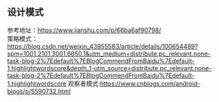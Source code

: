 
## 设计模式

参考地址：https://www.jianshu.com/p/66ba6af90798/  
策略模式：https://blog.csdn.net/weixin_43955583/article/details/100654489?spm=1001.2101.3001.6650.1&utm_medium=distribute.pc_relevant.none-task-blog-2%7Edefault%7EBlogCommendFromBaidu%7Edefault-1.highlightwordscore&depth_1-utm_source=distribute.pc_relevant.none-task-blog-2%7Edefault%7EBlogCommendFromBaidu%7Edefault-1.highlightwordscore
观察者模式:https://www.cnblogs.com/android-blogs/p/5590732.html